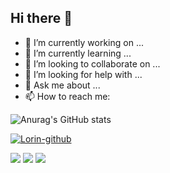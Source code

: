 ## Hi there 👋



- 🔭 I’m currently working on ...
- 🌱 I’m currently learning ...
- 👯 I’m looking to collaborate on ...
- 🤔 I’m looking for help with ...
- 💬 Ask me about ...
- 📫 How to reach me: 


![Anurag's GitHub stats](https://github-readme-stats.vercel.app/api?username=erick785&show_icons=true&theme=onedark)

[![Lorin-github](https://github-profile-trophy.vercel.app/?username=erick785&theme=onedark&column=-1&no-frame=true)](https://github-profile-trophy.vercel.app/?username=erick785&theme=onedark&column=-1&no-frame=true)

<span > <img src="https://img.shields.io/badge/-HTML5-E34F26?style=flat-square&logo=html5&logoColor=white" /> <img src="https://img.shields.io/badge/-CSS3-1572B6?style=flat-square&logo=css3" /> <img src="https://img.shields.io/badge/-JavaScript-oringe?style=flat-square&logo=javascript" /> </span>
